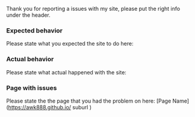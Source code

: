 Thank you for reporting a issues with my site, please put the right info under the header.

### Expected behavior
Please state what you expected the site to do here:

### Actual behavior
Please state what actual happened with the site:

### Page with issues
Please state the the page that you had the problem on here: [Page Name](https://awk888.github.io/ suburl )
